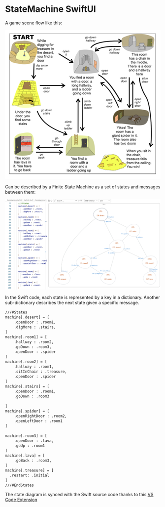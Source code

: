 # StateMachine SwiftUI

A game scene flow like this:

<img src="fsm-game.png" alt="drawing" width="600"/>

Can be described by a Finite State Machine as a set of states and messages between them:

<img src="demo.png" alt="drawing" width="800"/>

In the Swift code, each state is represented by a key in a dictionary.
Another sub-dictionary describes the next state given a specific message.

```
///#States
machine[.desert] = [
    .openDoor : .room1,
    .digMore : .stairs,
]
machine[.room1] = [
    .hallway : .room2,
    .goDown : .room3,
    .openDoor : .spider
]
machine[.room2] = [
    .hallway : .room1,
    .sitInChair : .treasure,
    .openDoor : .spider
]
machine[.stairs] = [
    .openDoor : .room1,
    .goDown : .room3

]
machine[.spider] = [
    .openRightDoor : .room2,
    .openLeftDoor : .room1
]

machine[.room3] = [
    .openDoor : .lava,
    .goUp : .room1
]
machine[.lava] = [
    .goBack : .room3,
]
machine[.treasure] = [
  .restart: .initial
]
///#EndStates
```

The state diagram is synced with the Swift source code thanks to this [VS Code Extension](https://marketplace.visualstudio.com/items?itemName=huse360.fsm-swift-preview)